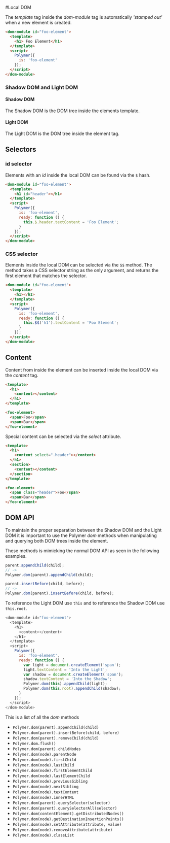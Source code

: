#Local DOM

The _template_ tag inside the _dom-module_ tag is automatically _'stamped out'_
when a new element is created.

```html
<dom-module id="foo-element">
  <template>
  	<h1> Foo Element</h1>
  </template>
  <script>
    Polymer({
      is: 'foo-element'
    });
  </script>
</dom-module>
```

### Shadow DOM and Light DOM

#### Shadow DOM

The Shadow DOM is the DOM tree inside the elements template.

#### Light DOM

The Light DOM is the DOM tree inside the element tag.

## Selectors

### id selector

Elements with an _id_ inside the local DOM can be found via the `$` hash.

```html
<dom-module id="foo-element">
  <template>
  	<h1 id="header"></h1>
  </template>
  <script>
    Polymer({
      is: 'foo-element',
      ready: function () {
        this.$.header.textContent = 'Foo Element';
      }
    });
  </script>
</dom-module>
```

### CSS selector

Elements inside the local DOM can be selected via the `$$` method.
The method takes a CSS selector string as the only argument,
and returns the first element that matches the selector.

```html
<dom-module id="foo-element">
  <template>
  	<h1></h1>
  </template>
  <script>
    Polymer({
      is: 'foo-element',
      ready: function () {
        this.$$('h1').textContent = 'Foo Element';
      }
    });
  </script>
</dom-module>
```

## Content

Content from inside the element can be inserted inside the local DOM
via the _content_ tag.

```html
<template>
  <h1>
    <content></content>
  </h1>
</template>
```

```html
<foo-element>
  <span>Foo</span>
  <span>Bar</span>
</foo-element>
```

Special content can be selected via the _select_ attribute.

```html
<template>
  <h1>
    <content select=".header"></content>
  </h1>
  <section>
    <content></content>
  </section>
</template>
```

```html
<foo-element>
  <span class="header">Foo</span>
  <span>Bar</span>
</foo-element>
```

## DOM API

To maintain the proper separation between the Shadow DOM and the Light DOM
it is important to use the Polymer _dom_ methods when manipulating
and querying both DOM trees inside the element.

These methods is mimicking the normal DOM API as seen in the following examples.

```javascript
parent.appendChild(child);
// ->
Polymer.dom(parent).appendChild(child);
```

```javascript
parent.insertBefore(child, before);
// ->
Polymer.dom(parent).insertBefore(child, before);
```

To reference the Light DOM use `this`
and to reference the Shadow DOM use `this.root`.

```javascript
<dom-module id="foo-element">
  <template>
    <h1>
      <content></content>
    </h1>
  </template>
  <script>
    Polymer({
      is: 'foo-element',
      ready: function () {
        var light = document.createElement('span');
        light.textContent = 'Into the Light';
        var shadow = document.createElement('span');
        shadow.textContent = 'Into the Shadow';
        Polymer.dom(this).appendChild(light);
        Polymer.dom(this.root).appendChild(shadow);
      }
    });
  </script>
</dom-module>

```

This is a list of all the _dom_ methods

- `Polymer.dom(parent).appendChild(child)`
- `Polymer.dom(parent).insertBefore(child, before)`
- `Polymer.dom(parent).removeChild(child)`
- `Polymer.dom.flush()`
- `Polymer.dom(parent).childNodes`
- `Polymer.dom(node).parentNode`
- `Polymer.dom(node).firstChild`
- `Polymer.dom(node).lastChild`
- `Polymer.dom(node).firstElementChild`
- `Polymer.dom(node).lastElementChild`
- `Polymer.dom(node).previousSibling`
- `Polymer.dom(node).nextSibling`
- `Polymer.dom(node).textContent`
- `Polymer.dom(node).innerHTML`
- `Polymer.dom(parent).querySelector(selector)`
- `Polymer.dom(parent).querySelectorAll(selector)`
- `Polymer.dom(contentElement).getDistributedNodes()`
- `Polymer.dom(node).getDestinationInsertionPoints()`
- `Polymer.dom(node).setAttribute(attribute, value)`
- `Polymer.dom(node).removeAttribute(attribute)`
- `Polymer.dom(node).classList`
